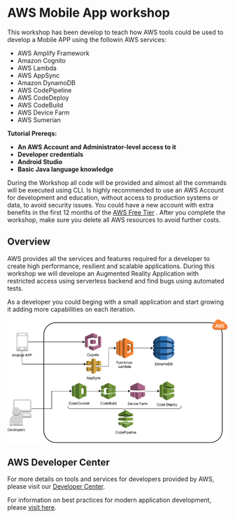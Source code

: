 # AWS Mobile App workshop

This workshop has been develop to teach how AWS tools could be used to develop a Mobile APP using the followin AWS services:

* AWS Amplify Framework
* Amazon Cognito
* AWS Lambda
* AWS AppSync
* Amazon DynamoDB
* AWS CodePipeline
* AWS CodeDeploy
* AWS CodeBuild
* AWS Device Farm
* AWS Sumerian

**Tutorial Prereqs:**

* **An AWS Account and Administrator-level access to it**
* **Developer credentials**
* **Android Studio**
* **Basic Java language knowledge**

During the Workshop all code will be provided and almost all the commands will be executed using CLI. Is highly recommended to use an AWS Account for development and education, without access to production systems or data, to avoid security issues. You could have a new account with extra benefits in the first 12 months of the [AWS Free Tier](https://aws.amazon.com/free/) . After you complete the workshop, make sure you delete all AWS resources to avoid further costs.

## **Overview**

AWS provides all the services and features required for a developer to create high performance, resilient and scalable applications. During this workshop we will develope an Augmented Reality Application with restricted access using serverless backend and find bugs using automated tests.

As a developer you could beging with a small application and start growing it adding more capabilities on each iteration.

![Application Architecture](images/DiagramaWorkshop.png)


## **AWS Developer Center**

For more details on tools and services for developers provided by AWS, please visit our [Developer Center](https://developer.aws).

For information on best practices for modern application development, please [visit here](https://aws.amazon.com/modern-apps/).

